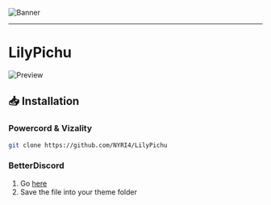 ![Banner](https://nyri4.github.io/LilyPichu/assets/banner.png)

---

# LilyPichu
![Preview](https://nyri4.github.io/LilyPichu/assets/capture.png)

## 📥 Installation

### Powercord & Vizality

```sh
git clone https://github.com/NYRI4/LilyPichu
```

### BetterDiscord

1. Go [here](https://betterdiscord.net/ghdl?id=3675)
2. Save the file into your theme folder
